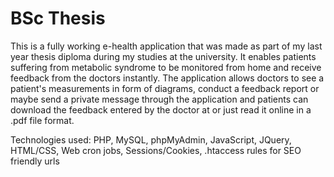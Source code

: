 BSc Thesis
==========

This is a fully working e-health application that was made as part of my last year thesis diploma during my studies at the university. It enables patients suffering from metabolic syndrome to be monitored from home and receive feedback from the doctors instantly. The application allows doctors to see a patient's measurements in form of diagrams, conduct a feedback report or maybe send a private message through the application and patients can download the feedback entered by the doctor at or just read it online in a .pdf file format.

Technologies used: PHP, ﻿MySQL, ﻿﻿phpMyAdmin, JavaScript, JQuery, HTML/CSS, ﻿Web cron jobs, Sessions/Cookies, ﻿.htaccess rules for SEO friendly urls
